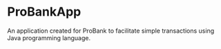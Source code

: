 # ProBankApp
An application created for ProBank to facilitate simple transactions using Java programming language.
